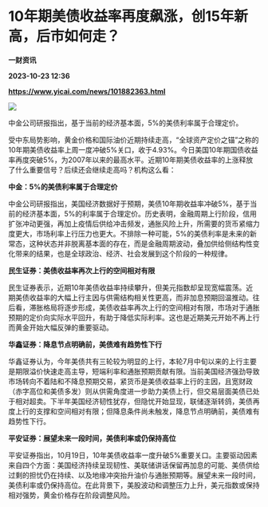 # 10年期美债收益率再度飙涨，创15年新高，后市如何走？
**一财资讯**

**2023-10-23 12:36**

**https://www.yicai.com/news/101882363.html**

![](https://imgcdn.yicai.com/uppics/slides/2023/10/de078c3d818a6ab57ccfd1f4403e0e95.jpg)

中金公司研报指出，基于当前的经济基本面，5%的美债利率属于合理定价。

受中东局势影响，黄金价格和国际油价近期持续走高，“全球资产定价之锚”之称的10年期美债收益率上周一度冲破5%关口，收于4.93%。今日美国10年期国债收益率再度突破5%，为2007年以来的最高水平。近期10年期美债收益率的上涨释放了什么重要信号？后续还会继续走高吗？机构这么看：

**中金：5%的美债利率属于合理定价**

中金公司研报指出，美国经济数据好于预期，美债10年期收益率冲破5%，基于当前的经济基本面，5%的利率属于合理定价。历史表明，金融周期上行阶段，信用扩张冲动更强，再加上疫情后供给冲击频发，通胀风险上升，所需要的货币紧缩力度更大，市场利率上行压力也更大。不排除一种可能，5%的美债利率是未来的新常态，这种状态并非脱离基本面的存在，而是金融周期波动，叠加供给侧结构性变化带来的结果，也是全球政治、经济、社会发展到这个阶段的一种规律。

**民生证券：美债收益率再次上行的空间相对有限**

民生证券表示，近期10年美债收益率持续攀升，但美元指数却呈现宽幅震荡。近期美债收益率的大幅上行主因与供需结构相关性更高，而非加息预期回温推动。往后看，滞胀格局将逐步形成，美债收益率再次上行的空间相对有限，市场对于通胀预期的定价向实际水平回升，有助于降低实际利率。这也是近期美元开始不再上行而黄金开始大幅反弹的重要驱动。

**华鑫证券：降息节点明确前，美债难有趋势性下行**

华鑫证券认为，今年美债共有三轮较为明显的上行，本轮7月中旬以来的上行主要是期限溢价快速走高主导，短端利率和通胀预期贡献有限。当前美国经济强劲导致市场转向不着陆和不降息预期交易，紧货币是美债收益率上行的主因，且宽财政（赤字高位和美债多发）则从供需角度进一步助力美债上行，但交易层面美债已处于相对超卖。下半年美国经济韧性犹存，但隐忧开始显现，联储逐渐转鸽，美债再度上行的支撑和空间相对有限；但降息条件尚未触发，降息节点明确前，美债难有趋势性下行。

**平安证券：展望未来一段时间，美债利率或仍保持高位**

平安证券指出，10月19日，10年美债收益率一度升破5%重要关口。主要驱动因素来自四个方面：美国经济持续呈现韧性、美联储讲话保留再加息的可能、美债供给过剩的担忧仍在持续、以及地缘冲突抬升油价与通胀预期等。展望未来一段时间，美债利率或仍保持高位。在此背景下，美股波动和调整压力上升，美元指数或保持相对强势，黄金价格存在阶段调整风险。